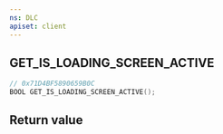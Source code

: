 ```yaml
---
ns: DLC
apiset: client
---
```

## GET_IS_LOADING_SCREEN_ACTIVE

```c
// 0x71D4BF5890659B0C
BOOL GET_IS_LOADING_SCREEN_ACTIVE();
```



## Return value


